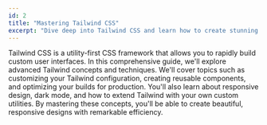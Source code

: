 ```yaml
---
id: 2
title: "Mastering Tailwind CSS"
excerpt: "Dive deep into Tailwind CSS and learn how to create stunning designs efficiently."
---
```


Tailwind CSS is a utility-first CSS framework that allows you to rapidly build custom user interfaces. In this comprehensive guide, we'll explore advanced Tailwind concepts and techniques. We'll cover topics such as customizing your Tailwind configuration, creating reusable components, and optimizing your builds for production. You'll also learn about responsive design, dark mode, and how to extend Tailwind with your own custom utilities. By mastering these concepts, you'll be able to create beautiful, responsive designs with remarkable efficiency.
